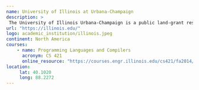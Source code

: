 ```yaml
---
name: University of Illinois at Urbana-Champaign 
description: >
 The University of Illinois Urbana-Champaign is a public land-grant research university in Illinois in the twin cities of Champaign and Urbana.
url: "https://illinois.edu/"
logo: academic_institution/illinois.jpeg
continent: North America
courses:
    - name: Programming Languages and Compilers 
      acronym: CS 421
      online_resource: "https://courses.engr.illinois.edu/cs421/fa2014/"
location:
     lat: 40.1020
     long: 88.2272
---
```


